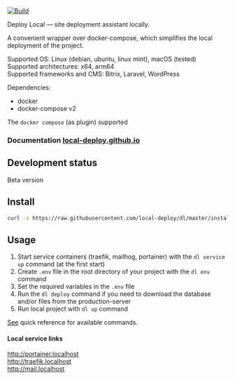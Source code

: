 [![Build](https://github.com/local-deploy/dl/actions/workflows/release.yml/badge.svg)](https://github.com/local-deploy/dl/actions/workflows/release.yml)

Deploy Local — site deployment assistant locally.

A convenient wrapper over docker-compose, which simplifies the local deployment of the project.

Supported OS: Linux (debian, ubuntu, linux mint), macOS (tested)  
Supported architectures: x64, arm64  
Supported frameworks and CMS: Bitrix, Laravel, WordPress

Dependencies:

- docker
- docker-compose v2

The `docker compose` (as plugin) supported

### Documentation [local-deploy.github.io](https://local-deploy.github.io/)

## Development status

Beta version

## Install

```bash
curl -s https://raw.githubusercontent.com/local-deploy/dl/master/install_dl.sh | bash
```

## Usage

1. Start service containers (traefik, mailhog, portainer) with the `dl service up` command (at the first start)
2. Create `.env` file in the root directory of your project with the `dl env` command
3. Set the required variables in the `.env` file
4. Run the `dl deploy` command if you need to download the database and/or files from the production-server
5. Run local project with `dl up` command

[See](docs/dl.md) quick reference for available commands.

#### Local service links

http://portainer.localhost  
http://traefik.localhost  
http://mail.localhost
